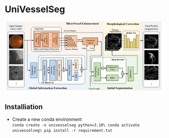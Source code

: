 # UniVesselSeg

![Method](./method.png)

## Installiation

- Create a new conda environment\
`conda create -n univesselseg python=3.10\
conda activate univesselseg\
pip install -r requirement.txt`
